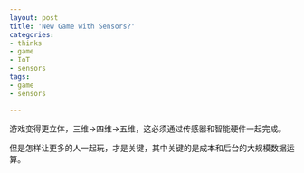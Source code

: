```yaml
---
layout: post
title: 'New Game with Sensors?'
categories: 
- thinks
- game
- IoT
- sensors
tags:
- game
- sensors

---
```


游戏变得更立体，三维->四维->五维，这必须通过传感器和智能硬件一起完成。

但是怎样让更多的人一起玩，才是关键，其中关键的是成本和后台的大规模数据运算。
